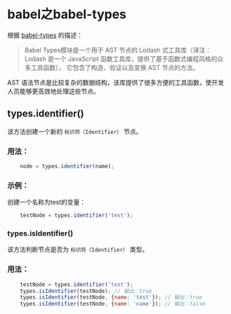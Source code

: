 # babel之babel-types

根据 [babel-types](https://github.com/jamiebuilds/babel-handbook/blob/master/translations/zh-Hans/plugin-handbook.md#babel-types) 的描述：

> Babel Types模块是一个用于 AST 节点的 Lodash 式工具库（译注：Lodash 是一个 JavaScript 函数工具库，提供了基于函数式编程风格的众多工具函数）， 它包含了构造、验证以及变换 AST 节点的方法。

AST 语法节点是比较复杂的数据结构，该库提供了很多方便的工具函数，使开发人员能够更高效地处理这些节点。

## types.identifier()

该方法创建一个新的 `标识符（Identifier）` 节点。

### 用法：

```js
    node = types.identifier(name);
```

### 示例：

创建一个名称为test的变量：

```js
    testNode = types.identifier('test');
```

### types.isIdentifier()

该方法判断节点是否为 `标识符（Identifier）` 类型。

### 用法：

```js
    testNode = types.identifier('test');
    types.isIdentifier(testNode); // 输出：true
    types.isIdentifier(testNode, {name: 'test'}); // 输出：true
    types.isIdentifier(testNode, {name: 'name'}); // 输出：false
```